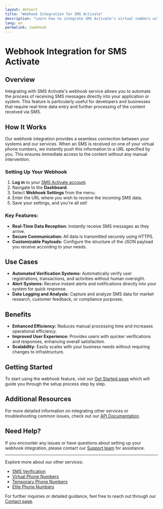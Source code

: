 ```yaml
---
layout: default
title: "Webhook Integration for SMS Activate"
description: "Learn how to integrate SMS Activate's virtual numbers with your system using our webhook service."
lang: en
permalink: /webhook
---
```


# Webhook Integration for SMS Activate

## Overview
Integrating with SMS Activate's webhook service allows you to automate the process of receiving SMS messages directly into your application or system. This feature is particularly useful for developers and businesses that require real-time data entry and further processing of the content received via SMS.

## How It Works
Our webhook integration provides a seamless connection between your systems and our services. When an SMS is received on one of your virtual phone numbers, we instantly push this information to a URL specified by you. This ensures immediate access to the content without any manual intervention.

### Setting Up Your Webhook
1. **Log in** to your [SMS Activate account](https://sms-activate.app).
2. Navigate to the **Dashboard**.
3. Select **Webhook Settings** from the menu.
4. Enter the URL where you wish to receive the incoming SMS data.
5. Save your settings, and you're all set!

### Key Features:
- **Real-Time Data Reception:** Instantly receive SMS messages as they arrive.
- **Secure Communication:** All data is transmitted securely using HTTPS.
- **Customizable Payloads:** Configure the structure of the JSON payload you receive according to your needs.

## Use Cases
- **Automated Verification Systems:** Automatically verify user registrations, transactions, and activities without human oversight.
- **Alert Systems:** Receive instant alerts and notifications directly into your system for quick response.
- **Data Logging and Analysis:** Capture and analyze SMS data for market research, customer feedback, or compliance purposes.

## Benefits
- **Enhanced Efficiency:** Reduces manual processing time and increases operational efficiency.
- **Improved User Experience:** Provides users with quicker verifications and responses, enhancing overall satisfaction.
- **Scalability:** Easily scales with your business needs without requiring changes to infrastructure.

## Getting Started
To start using the webhook feature, visit our [Get Started page](/get-started) which will guide you through the setup process step by step.

## Additional Resources
For more detailed information on integrating other services or troubleshooting common issues, check out our [API Documentation](/api-documentation).

## Need Help?
If you encounter any issues or have questions about setting up your webhook integration, please contact our [Support team](/support) for assistance.

---

Explore more about our other services:
- [SMS Verification](/sms-verification)
- [Virtual Phone Numbers](/virtual-phone-numbers)
- [Temporary Phone Numbers](/temporary-phone-numbers)
- [Elite Phone Numbers](/elite-phone-numbers)

For further inquiries or detailed guidance, feel free to reach out through our [Contact page](/contact).